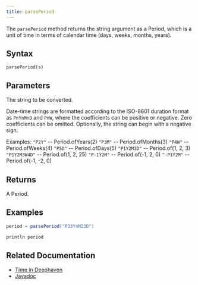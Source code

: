 ```yaml
---
title: parsePeriod
---
```


The `parsePeriod` method returns the string argument as a Period, which is a unit of time in terms of calendar time (days, weeks, months, years).

## Syntax

```
parsePeriod(s)
```

## Parameters

<ParamTable>
<Param name="s" type="string">

The string to be converted.

Date-time strings are formatted according to the ISO-8601 duration format as `PnYnMnD` and `PnW`, where the coefficients can be positive or negative. Zero coefficients can be omitted. Optionally, the string can begin with a negative sign.

Examples:
`"P2Y"` -- Period.ofYears(2)
`"P3M"` -- Period.ofMonths(3)
`"P4W"` -- Period.ofWeeks(4)
`"P5D"` -- Period.ofDays(5)
`"P1Y2M3D"` -- Period.of(1, 2, 3)
`"P1Y2M3W4D"` -- Period.of(1, 2, 25)
`"P-1Y2M"` -- Period.of(-1, 2, 0)
`"-P1Y2M"` -- Period.of(-1, -2, 0)

</Param>
</ParamTable>

## Returns

A Period.

## Examples

```groovy order=:log
period = parsePeriod("P33Y4M23D")

println period
```

## Related Documentation

- [Time in Deephaven](../../../conceptual/time-in-deephaven.md)
- [Javadoc](https://deephaven.io/core/javadoc/io/deephaven/time/DateTimeUtils.html#parsePeriod(java.lang.String))
